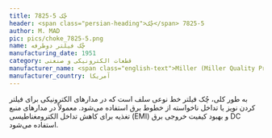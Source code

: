 ```yaml
---
title: 7825-5 چُک
header: <span class="persian-heading">چُک</span> 7825-5
author: M. MAD
pic: pics/choke_7825-5.png
name: چُک فیلتر دوطرفه
manufacturing_date: 1951
category: قطعات الکترونیکی و صنعتی
manufacturer_name: <span class="english-text">Miller (Miller Quality Product)</span>
manufacturer_country: آمریکا
---
```

<p>
به طور کلی، چُک فیلتر خط نوعی سلف است که در مدارهای الکترونیکی برای فیلتر کردن
نویز یا تداخل ناخواسته از خطوط برق استفاده می‌شود. معمولاً در مدارهای منبع
تغذیه برای کاهش تداخل الکترومغناطیسی
<span class="english-text">(EMI)</span>
و بهبود کیفیت خروجی برق
<span class="english-text">DC</span>
استفاده می‌شود.
</p>
